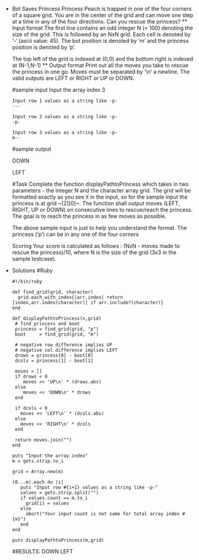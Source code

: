 * Bot Saves Princess
  Princess Peach is trapped in one of the four corners of a square grid.
  You are in the center of the grid and can move one step at a time in
  any of the four directions. Can you rescue the princess?
** Input format
   The first line contains an odd integer N (< 100) denoting the size of
   the grid. This is followed by an NxN grid. Each cell is denoted by ‘-‘
   (ascii value: 45). The bot position is denoted by ‘m’ and the princess
   position is denoted by ‘p’.

   The top left of the grid is indexed at (0,0) and the bottom right is
   indexed at (N-1,N-1)
** Output format
   Print out all the moves you take to rescue the princess in one go.
   Moves must be separated by ‘\n’ a newline. The valid outputs are LEFT
   or RIGHT or UP or DOWN.

   #sample input
      Input the array index
      3

      Input row 1 values as a string like -p-
      ---

      Input row 2 values as a string like -p-
      -p- 

      Input row 3 values as a string like -p-
      m--

  #sample output

   DOWN
   
   LEFT
   

  #Task
   Complete the function displayPathtoPrincess which takes in two
   parameters - the integer N and the character array grid. The grid will
   be formatted exactly as you see it in the input, so for the sample
   input the princess is at grid ~[2][0]~. The function shall output moves
   (LEFT, RIGHT, UP or DOWN) on consecutive lines to rescue/reach the
   princess. The goal is to reach the princess in as few moves as
   possible.

   The above sample input is just to help you understand the format. The
   princess (‘p’) can be in any one of the four corners

   Scoring Your score is calculated as follows : (NxN - moves made to
   rescue the princess)/10, where N is the size of the grid (3x3 in the
   sample testcase).
* Solutions
  #Ruby
   
      #!/bin/ruby
     
      def find_grid(grid, character)
        grid.each_with_index{|arr,index| return [index,arr.index(character)] if arr.include?(character)}
      end 
     
      def displayPathtoPrincess(n,grid)
       # find princess and boot
       princess = find_grid(grid, "p")
       boot     = find_grid(grid, "m")
     
       # negative row difference implies UP
       # negative col difference implies LEFT
       drows = princess[0] - boot[0]
       dcols = princess[1] - boot[1]
       
       moves = []
       if drows < 0
          moves << 'UP\n' * (drows.abs)  
       else 
          moves << 'DOWN\n' * drows
       end
       
       if dcols < 0
         moves << 'LEFT\n' * (dcols.abs)  
       else 
         moves << 'RIGHT\n' * dcols
       end
     
       return moves.join("")
      end
     
      puts "Input the array index"
      m = gets.strip.to_i
     
      grid = Array.new(m)
     
      (0...m).each do |i|
         puts "Input row #{i+1} values as a string like -p-"
         values = gets.strip.split("")
         if values.count == m.to_i
           grid[i] = values
         else
           abort("Your input count is not same for total array index #{m}")
         end
      end
     
      puts displayPathtoPrincess(m,grid)


   #RESULTS:
    DOWN
    LEFT